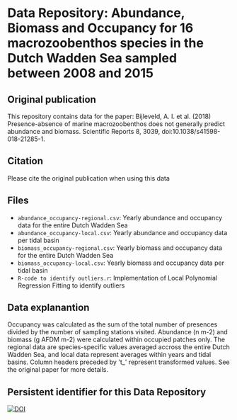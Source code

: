 # Data Repository: Abundance, Biomass and Occupancy for 16 macrozoobenthos species in the Dutch Wadden Sea sampled between 2008 and 2015

## Original publication
This repository contains data for the paper: Bijleveld, A. I. et al. (2018) Presence-absence of marine macrozoobenthos does not generally predict abundance and biomass. Scientific Reports 8, 3039, doi:10.1038/s41598-018-21285-1.

## Citation
Please cite the original publication when using this data 

## Files
* `abundance_occupancy-regional.csv`: Yearly abundance and occupancy data for the entire Dutch Wadden Sea
* `abundance_occupancy-local.csv`: Yearly abundance and occupancy data per tidal basin 
* `biomass_occupancy-regional.csv`: Yearly biomass and occupancy data for the entire Dutch Wadden Sea
* `biomass_occupancy-local.csv`: Yearly biomass and occupancy data per tidal basin 
* `R-code to identify outliers.r`: Implementation of Local Polynomial Regression Fitting to identify outliers

## Data explanantion
Occupancy was calculated as the sum of the total number of presences divided by the number of sampling stations visited. Abundance (n m-2) and biomass (g AFDM m-2) were calculated within occupied patches only. The regional data are species-specific values averaged accross the entire Dutch Wadden Sea, and local data represent averages within years and tidal basins. Column headers preceded by 't_' represent transformed values. See the original paper for more details.  

## Persistent identifier for this Data Repository
[![DOI](https://zenodo.org/badge/114802916.svg)](https://zenodo.org/badge/latestdoi/114802916)
